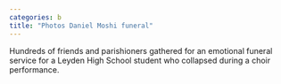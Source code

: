 ```yaml
---
categories: b
title: "Photos Daniel Moshi funeral"
---
```

Hundreds of friends and parishioners gathered for an emotional funeral service for a Leyden High School student who collapsed during a choir performance.
